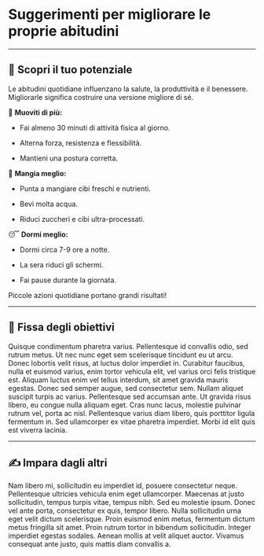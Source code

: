 # Suggerimenti per migliorare le proprie abitudini

---

## 💪 **Scopri il tuo potenziale**

Le abitudini quotidiane influenzano la salute, la produttività e il benessere. Migliorarle significa costruire una versione migliore di sé.

🏃 **Muoviti di più:**

- Fai almeno 30 minuti di attività fisica al giorno.

- Alterna forza, resistenza e flessibilità.

- Mantieni una postura corretta.

🥗 **Mangia meglio:**

- Punta a mangiare cibi freschi e nutrienti.

- Bevi molta acqua.

- Riduci zuccheri e cibi ultra-processati.

😴 **Dormi meglio:**

- Dormi circa 7-9 ore a notte.

- La sera riduci gli schermi.

- Fai pause durante la giornata.

Piccole azioni quotidiane portano grandi risultati!

---

## 🎯 **Fissa degli obiettivi**

Quisque condimentum pharetra varius. Pellentesque id convallis odio, sed rutrum metus. Ut nec nunc eget sem scelerisque tincidunt eu ut arcu. Donec lobortis velit risus, at luctus dolor imperdiet in. Curabitur faucibus, nulla et euismod varius, enim tortor vehicula elit, vel varius orci felis tristique est. Aliquam luctus enim vel tellus interdum, sit amet gravida mauris egestas. Donec sed semper augue, sed consectetur sem. Nullam aliquet suscipit turpis ac varius. Pellentesque sed accumsan ante. Ut gravida risus libero, eu congue nulla aliquam eget. Cras nunc lacus, molestie pulvinar rutrum vel, porta ac nisl. Pellentesque varius diam libero, quis porttitor ligula fermentum in. Sed ullamcorper ex vitae pharetra imperdiet. Morbi id elit quis est viverra lacinia.

---

## ✍️ **Impara dagli altri**

Nam libero mi, sollicitudin eu imperdiet id, posuere consectetur neque. Pellentesque ultricies vehicula enim eget ullamcorper. Maecenas at justo sollicitudin, tempus turpis vitae, tempus nibh. Sed eu molestie ipsum. Donec vel ante porta, consectetur ex quis, tempor libero. Nulla sollicitudin urna eget velit dictum scelerisque. Proin euismod enim metus, fermentum dictum metus fringilla sit amet. Proin rutrum tortor in bibendum sollicitudin. Integer imperdiet egestas sodales. Aenean mollis at velit aliquet auctor. Vivamus consequat ante justo, quis mattis diam convallis a.